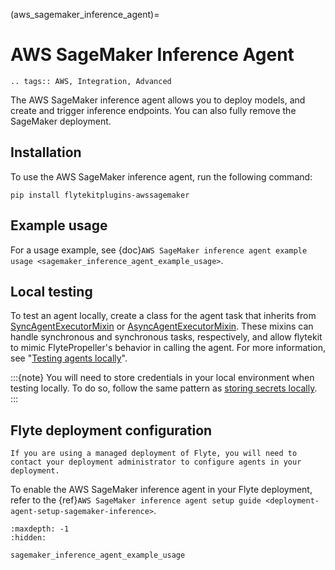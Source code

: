(aws_sagemaker_inference_agent)=

# AWS SageMaker Inference Agent

```{eval-rst}
.. tags:: AWS, Integration, Advanced
```

The AWS SageMaker inference agent allows you to deploy models, and create and trigger inference endpoints.
You can also fully remove the SageMaker deployment.

## Installation

To use the AWS SageMaker inference agent, run the following command:

```
pip install flytekitplugins-awssagemaker
```

## Example usage

For a usage example, see {doc}`AWS SageMaker inference agent example usage <sagemaker_inference_agent_example_usage>`.

## Local testing

To test an agent locally, create a class for the agent task that inherits from
[SyncAgentExecutorMixin](https://github.com/flyteorg/flytekit/blob/master/flytekit/extend/backend/base_agent.py#L222-L256)
or [AsyncAgentExecutorMixin](https://github.com/flyteorg/flytekit/blob/master/flytekit/extend/backend/base_agent.py#L259-L354).
These mixins can handle synchronous and synchronous tasks, respectively,
and allow flytekit to mimic FlytePropeller's behavior in calling the agent.
For more information, see "[Testing agents locally](https://docs.flyte.org/en/latest/flyte_agents/testing_agents_locally.html)".

:::{note}
You will need to store credentials in your local environment when testing locally.
To do so, follow the same pattern as
[storing secrets locally](https://docs.flyte.org/en/latest/user_guide/productionizing/secrets.html#secret-discovery).
:::

## Flyte deployment configuration

```{note}
If you are using a managed deployment of Flyte, you will need to contact your deployment administrator to configure agents in your deployment.
```

To enable the AWS SageMaker inference agent in your Flyte deployment, refer to the
{ref}`AWS SageMaker inference agent setup guide <deployment-agent-setup-sagemaker-inference>`.

```{toctree}
:maxdepth: -1
:hidden:

sagemaker_inference_agent_example_usage
```

